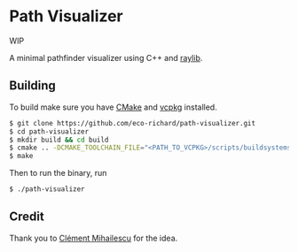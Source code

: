 # Path Visualizer

WIP

A minimal pathfinder visualizer using C++ and [raylib](https://www.raylib.com/).

## Building 

To build make sure you have [CMake](https://cmake.org/download/) and [vcpkg](https://vcpkg.io/en/getting-started.html) installed.

```sh
$ git clone https://github.com/eco-richard/path-visualizer.git
$ cd path-visualizer
$ mkdir build && cd build
$ cmake .. -DCMAKE_TOOLCHAIN_FILE="<PATH_TO_VCPKG>/scripts/buildsystems/vcpkg.cmake"
$ make
```

Then to run the binary, run

```sh
$ ./path-visualizer 
```

## Credit

Thank you to [Clément Mihailescu](https://www.youtube.com/channel/UCaO6VoaYJv4kS-TQO_M-N_g) for the idea.
